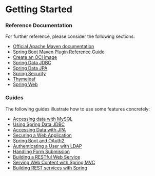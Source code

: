 # Getting Started

### Reference Documentation
For further reference, please consider the following sections:

* [Official Apache Maven documentation](https://maven.apache.org/guides/index.html)
* [Spring Boot Maven Plugin Reference Guide](https://docs.spring.io/spring-boot/docs/3.1.8.RELEASE/maven-plugin/reference/html/)
* [Create an OCI image](https://docs.spring.io/spring-boot/docs/3.1.8.RELEASE/maven-plugin/reference/html/#build-image)
* [Spring Data JDBC](https://docs.spring.io/spring-boot/docs/3.1.8.RELEASE/reference/htmlsingle/index.html#data.sql.jdbc)
* [Spring Data JPA](https://docs.spring.io/spring-boot/docs/3.1.8.RELEASE/reference/htmlsingle/index.html#data.sql.jpa-and-spring-data)
* [Spring Security](https://docs.spring.io/spring-boot/docs/3.1.8.RELEASE/reference/htmlsingle/index.html#web.security)
* [Thymeleaf](https://docs.spring.io/spring-boot/docs/3.1.8.RELEASE/reference/htmlsingle/index.html#web.servlet.spring-mvc.template-engines)
* [Spring Web](https://docs.spring.io/spring-boot/docs/3.1.8.RELEASE/reference/htmlsingle/index.html#web)

### Guides
The following guides illustrate how to use some features concretely:

* [Accessing data with MySQL](https://spring.io/guides/gs/accessing-data-mysql/)
* [Using Spring Data JDBC](https://github.com/spring-projects/spring-data-examples/tree/master/jdbc/basics)
* [Accessing Data with JPA](https://spring.io/guides/gs/accessing-data-jpa/)
* [Securing a Web Application](https://spring.io/guides/gs/securing-web/)
* [Spring Boot and OAuth2](https://spring.io/guides/tutorials/spring-boot-oauth2/)
* [Authenticating a User with LDAP](https://spring.io/guides/gs/authenticating-ldap/)
* [Handling Form Submission](https://spring.io/guides/gs/handling-form-submission/)
* [Building a RESTful Web Service](https://spring.io/guides/gs/rest-service/)
* [Serving Web Content with Spring MVC](https://spring.io/guides/gs/serving-web-content/)
* [Building REST services with Spring](https://spring.io/guides/tutorials/rest/)

